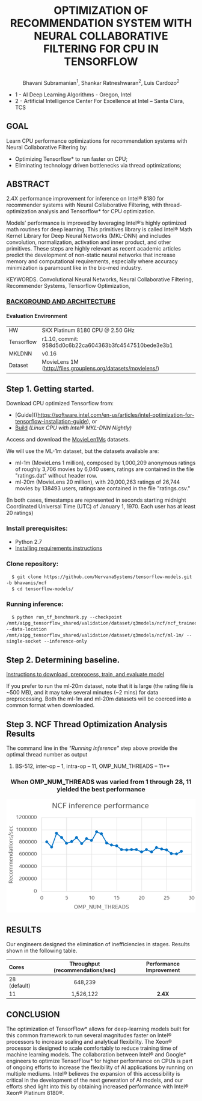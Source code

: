 
# <p align="center">OPTIMIZATION OF RECOMMENDATION SYSTEM WITH NEURAL COLLABORATIVE FILTERING FOR CPU IN TENSORFLOW
<p align="center">Bhavani Subramanian<sup>1</sup>, Shankar Ratneshwaran<sup>2</sup>, Luis Cardozo<sup>2</sup>

- 1 - AI Deep Learning Algorithms - Oregon, Intel
- 2 - Artificial Intelligence Center For Excellence at Intel – Santa Clara, TCS

## GOAL
Learn CPU performance optimizations for recommendation systems with Neural Collaborative Filtering by:

- Optimizing Tensorflow* to run faster on CPU;
- Eliminating technology driven bottlenecks via thread optimizations;


## ABSTRACT  
2.4X performance improvement for inference on Intel® 8180 for recommender systems with Neural Collaborative Filtering, with thread-optimization analysis and Tensorflow* for CPU optimization. 

Models’ performance is improved by leveraging Intel®’s highly optimized math routines for deep learning. This primitives library is called Intel® Math Kernel Library for Deep Neural Networks (MKL-DNN) and includes convolution, normalization, activation and inner product, and other primitives. These steps are highly relevant as recent academic articles predict the development of non-static neural networks that increase memory and computational requirements, especially where accuracy minimization is paramount like in the bio-med industry.


KEYWORDS. Convolutional Neural Networks, Neural Collaborative Filtering, Recommender Systems, Tensorflow Optimization,

### [BACKGROUND AND ARCHITECTURE](https://github.com/luisxcardozo/Recommender-Systems/blob/master/data/NCF_Bacground.md)

#### Evaluation Environment

|  |  | 
| :---         | :---        | 
|HW   | SKX Platinum 8180 CPU @ 2.50 GHz     |
| Tensorflow   | r1.10, commit: 958d5d0c6b22ca604363b3fc4547510bede3e3b1    |
| MKLDNN   | v0.16  |
| Dataset | MovieLens 1M (http://files.grouplens.org/datasets/movielens/) |


## Step 1. Getting started. 

Download CPU optimized Tensorflow from:
- [Guide]((https://software.intel.com/en-us/articles/intel-optimization-for-tensorflow-installation-guide), or 
- [Build](https://github.com/tensorflow/tensorflow/#community-supported-builds) *(Linux CPU with Intel® MKL-DNN Nightly)*



Access and download the [MovieLen1Ms](http://files.grouplens.org/datasets/movielens/) datasets.

We will use the ML-1m dataset, but the datasets available are: 
- ml-1m (MovieLens 1 million), composed by 1,000,209 anonymous ratings of roughly 3,706 movies by 6,040 users, ratings are contained in the file "ratings.dat" without header row.
- ml-20m (MovieLens 20 million), with 20,000,263 ratings of 26,744 movies by 138493 users, ratings are contained in the file "ratings.csv."

(In both cases, timestamps are represented in seconds starting midnight Coordinated Universal Time (UTC) of January 1, 1970. Each user has at least 20 ratings)


 ### Install prerequisites:
* Python 2.7
* [Installing requirements
 instructions](https://github.com/NervanaSystems/tensorflow-models/tree/master/official#requirements)
 ### Clone repository:
```
  $ git clone https://github.com/NervanaSystems/tensorflow-models.git -b bhavanis/ncf
  $ cd tensorflow-models/
```

 ### Running inference:
```
  $ python run_tf_benchmark.py --checkpoint /mnt/aipg_tensorflow_shared/validation/dataset/q3models/ncf/ncf_trained_movielens_1m/ --data-location /mnt/aipg_tensorflow_shared/validation/dataset/q3models/ncf/ml-1m/ --single-socket --inference-only
```

## Step 2. Determining baseline.

[Instructions to download, preprocess, train, and evaluate model](https://github.com/tensorflow/models/tree/master/official/recommendation#train-and-evaluate-model) 

If you prefer to run the ml-20m dataset, note that it is large (the rating file is ~500 MB), and it may take several minutes (~2 mins) for data preprocessing. Both the ml-1m and ml-20m datasets will be coerced into a common format when downloaded.



## Step 3. NCF Thread Optimization Analysis Results

The command line in the *"Running Inference"* step above provide the optimal thread number as output

1. BS-512, inter-op – 1, intra-op – 11, OMP_NUM_THREADS – 11**


### <p align="center">When OMP_NUM_THREADS was varied from 1 through 28, 11 yielded the best performance
![Thread_Iptimization](https://github.com/luisxcardozo/Recommender-Systems/blob/master/data/Thread_Optimization.png)

## RESULTS
Our engineers designed the elimination of inefficiencies in stages. Results shown in the following table.


| Cores | Throughput (recommendations/sec) | Performance Improvement |
| :---         |     :---:      |    :---:      |
|28 (default)   | 648,239     |    |
| 11     | 1,526,122       | **2.4X**     |


## CONCLUSION
The optimization of TensorFlow* allows for deep-learning models built for this common framework to run several magnitudes faster on Intel® processors to increase scaling and analytical flexibility. The Xeon® processor is designed to scale comfortably to reduce training time of machine learning models. The collaboration between Intel® and Google* engineers to optimize TensorFlow* for higher performance on CPUs is part of ongoing efforts to increase the flexibility of AI applications by running on multiple mediums. Intel® believes the expansion of this accessibility is critical in the development of the next generation of AI models, and our efforts shed light into this by obtaining increased performance with Intel® Xeon® Platinum 8180®. 



